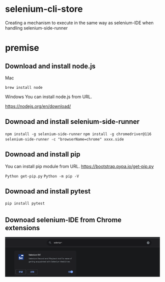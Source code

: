 # selenium-cli-store
Creating a mechanism to execute in the same way as selenium-IDE when handling selenium-side-runner

# premise
## Download and install node.js

Mac
```shell
brew install node 
```

Windows
You can install node.js from URL. 

https://nodejs.org/en/download/ 


## Downoad and install selenium-side-runner
`
npm install -g selenium-side-runner
`
`
npm install -g chromedriver@116
`
`
selenium-side-runner -c "browserName=chrome" xxxx.side 
`

## Downoad and install pip 
You can install pip module from URL. 
https://bootstrap.pypa.io/get-pip.py

`
Python get-pip.py
`
`
Python -m pip -V
`

## Downoad and install pytest
`
pip install pytest
`
## Downoad selenium-IDE from Chrome　extensions
![Alt text](/image/selenium.png)

